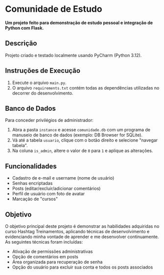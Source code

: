 # Comunidade de Estudo

**Um projeto feito para demonstração de estudo pessoal e integração de Python com Flask.**

## Descrição

Projeto criado e testado localmente usando PyCharm (Python 3.12). 

## Instruções de Execução

1. Execute o arquivo `main.py`.
2. O arquivo `requirements.txt` contém todas as dependências utilizadas no decorrer do desenvolvimento.

## Banco de Dados

Para conceder privilégios de administrador:
1. Abra a pasta `instance` e acesse `comunidade.db` com um programa de manuseio de banco de dados (exemplo: DB Browser for SQLite).
2. Vá até a tabela `usuario`, clique com o botão direito e selecione "navegar tabela".
3. Na coluna `is_admin`, altere o valor de `0` para `1` e aplique as alterações.

## Funcionalidades

- Cadastro de e-mail e username (nome de usuário)
- Senhas encriptadas
- Posts (editar/excluir/adicionar comentários)
- Perfil de usuário com foto de avatar
- Marcação de "cursos"

## Objetivo
O objetivo principal deste projeto é demonstrar as habilidades adquiridas no curso Hashtag Treinamentos, aplicando técnicas de desenvolvimento e evidenciando minha vontade de aprender e me desenvolver continuamente. As seguintes técnicas foram incluídas:

- Ativação de permissões administrativas
- Opção de comentários em posts
- Área organizada para recuperação de senha
- Opção do usuário para excluir sua conta e todos os posts associados
